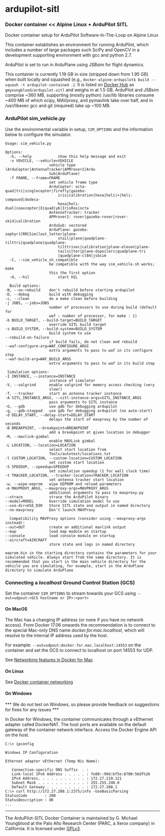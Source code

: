 # ardupilot-sitl
### Docker container << Alpine Linux  + ArduPilot SITL

Docker container setup for ArduPilot Software-In-The-Loop on Alpine Linux

This container establishes an environment for running ArduPilot, which includes a number of large packages such SciPy and OpenCV in a development supporting environment with gcc and python 2.7.

ArduPilot is set to run in ArduPlane using JSBsim for flight dynamics.

This container is currently 1.19 GB in size (stripped down from 1.95 GB) when built locally and squashed (e.g., `docker-alpine-ardupilot$ build --squash -t ardupilot-contained .`). It is listed on [Docker Hub](https://hub.docker.com/r/gmyoungbloodparc/ardupilot-sitl/) as `gmyoungblood/ardupilot-sitl` and weighs in at 1.5 GB. ArduPilot and JSBsim comprise ~360 MB, supporting (mostly python) /usr/lib libraries consume ~400 MB of which scipy, MAVproxy, and pymavlink take over half, and in /usr/libexec gcc and git (required) take up ~100 MB. 

### ArduPilot sim_vehicle.py

Use the environmental variable in setup, `SIM_OPTIONS` and the information below to configure the simulator.

    Usage: sim_vehicle.py

    Options:
      -h, --help            show this help message and exit
      -v VEHICLE, --vehicle=VEHICLE
                        vehicle type (ArduCopter|AntennaTracker|APMrover2|Ardu
                        Sub|ArduPlane)
      -f FRAME, --frame=FRAME
                        set vehicle frame type
                        ArduCopter: octa-quad|tri|singlecopter|firefly|gazebo-
                            iris|calibration|hexa|heli|+|heli-compound|dodeca-
                            hexa|heli-dual|coaxcopter|X|quad|y6|IrisRos|octa
                        AntennaTracker: tracker
                        APMrover2: rover|gazebo-rover|rover-skid|calibration
                        ArduSub: vectored
                        ArduPlane: gazebo-zephyr|CRRCSim|last_letter|plane-
                            vtail|plane|quadplane-tilttri|quadplane|quadplane-
                            tilttrivec|calibration|plane-elevon|plane-
                            tailsitter|plane-dspoilers|quadplane-tri
                            |quadplane-cl84|jsbsim
      -C, --sim_vehicle_sh_compatible
                        be compatible with the way sim_vehicle.sh works; make
                        this the first option
      -H, --hil             start HIL

      Build options:
    -N, --no-rebuild    don't rebuild before starting ardupilot
    -D, --debug         build with debugging
    -c, --clean         do a make clean before building
    -j JOBS, --jobs=JOBS
                        number of processors to use during build (default for
                        waf : number of processor, for make : 1)
    -b BUILD_TARGET, --build-target=BUILD_TARGET
                        override SITL build target
    -s BUILD_SYSTEM, --build-system=BUILD_SYSTEM
                        build system to use
    --rebuild-on-failure
                        if build fails, do not clean and rebuild
    --waf-configure-arg=WAF_CONFIGURE_ARGS
                        extra arguments to pass to waf in its configure step
    --waf-build-arg=WAF_BUILD_ARGS
                        extra arguments to pass to waf in its build step

     Simulation options:
    -I INSTANCE, --instance=INSTANCE
                        instance of simulator
    -V, --valgrind      enable valgrind for memory access checking (very
                        slow!)
    -T, --tracker       start an antenna tracker instance
    -A SITL_INSTANCE_ARGS, --sitl-instance-args=SITL_INSTANCE_ARGS
                        pass arguments to SITL instance
    -G, --gdb           use gdb for debugging ardupilot
    -g, --gdb-stopped   use gdb for debugging ardupilot (no auto-start)
    -d DELAY_START, --delay-start=DELAY_START
                        delays the start of mavproxy by the number of seconds
    -B BREAKPOINT, --breakpoint=BREAKPOINT
                        add a breakpoint at given location in debugger
    -M, --mavlink-gimbal
                        enable MAVLink gimbal
    -L LOCATION, --location=LOCATION
                        select start location from
                        Tools/autotest/locations.txt
    -l CUSTOM_LOCATION, --custom-location=CUSTOM_LOCATION
                        set custom start location
    -S SPEEDUP, --speedup=SPEEDUP
                        set simulation speedup (1 for wall clock time)
    -t TRACKER_LOCATION, --tracker-location=TRACKER_LOCATION
                        set antenna tracker start location
    -w, --wipe-eeprom   wipe EEPROM and reload parameters
    -m MAVPROXY_ARGS, --mavproxy-args=MAVPROXY_ARGS
                        additional arguments to pass to mavproxy.py
    --strace            strace the ArduPilot binary
    --model=MODEL       Override simulation model to use
    --use-dir=USE_DIR   Store SITL state and output in named directory
    --no-mavproxy       Don't launch MAVProxy

      Compatibility MAVProxy options (consider using --mavproxy-args instead):
    --out=OUT           create an additional mavlink output
    --map               load map module on startup
    --console           load console module on startup
    --aircraft=AIRCRAFT
                        store state and logs in named directory

    eeprom.bin in the starting directory contains the parameters for your simulated vehicle. Always start from the same directory. It is recommended that you start in the main vehicle directory for the vehicle you are simulating, for example, start in the ArduPlane directory to simulate ArduPlane



### Connecting a *localhost* Ground Control Station (GCS)

Set the container `SIM_OPTIONS` to stream towards your GCS using `--out=udpout:<GCS hostname or IP>:<port>` 

#### On MacOS 
The Mac has a changing IP address (or none if you have no network access). From Docker 17.06 onwards the recommendation is to connect to the special Mac-only DNS name *docker.for.mac.localhost*, which will resolve to the internal IP address used by the host.

For example: `--out=udpout:docker.for.mac.localhost:14553` on the container and set the GCS to connect to localhost on port 14553 for UDP. 

See [Networking features in Docker for Mac](https://docs.docker.com/docker-for-mac/networking/)

#### On Linux

See [Docker container networking](https://docs.docker.com/engine/userguide/networking/#embedded-dns-server)

#### On Windows
*** We do not test on Windows, so please provide feedback on suggestions for fixes for any issues ***

In Docker for Windows, the container communicates through a vEthernet adapter called DockerNAT. The host ports are available on the default gateway of the container network interface. Access the Docker Engine API on the host.

    C:\> ipconfig

    Windows IP Configuration

    Ethernet adapter vEthernet (Temp Nic Name):

       Connection-specific DNS Suffix  . :
       Link-local IPv6 Address . . . . . : fe80::99d:bf5e:8700:56df%26
       IPv4 Address. . . . . . . . . . . : 172.27.219.121
       Subnet Mask . . . . . . . . . . . : 255.255.240.0
       Default Gateway . . . . . . . . . : 172.27.208.1
    C:\> curl http://172.27.208.1:2375/info -UseBasicParsing
    StatusCode        : 200
    StatusDescription : OK
    ...

---
The ArduPilot-SITL Docker Container is maintained by G. Michael Youngblood at the Palo Alto Research Center (PARC, a Xerox company) in California. It is licensed under [GPLv3](https://www.gnu.org/licenses/gpl-3.0.en.html).



